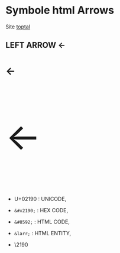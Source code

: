 # Symbole html Arrows

Site [toptal](https://www.toptal.com/designers/htmlarrows/arrows/)

## LEFT ARROW ←

# ←

<p style="font-size:100px;"><span>←</span></p>


- U+02190 : UNICODE, 

- `&#x2190;` : HEX CODE, 

- `&#8592;` : HTML CODE, 

- `&larr;` : HTML ENTITY, 

- \2190 